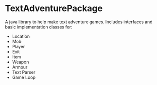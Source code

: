 TextAdventurePackage
====================

A java library to help make text adventure games.
Includes interfaces and basic implementation classes for:

  - Location
  - Mob
  - Player
  - Exit
  - Item
  - Weapon
  - Armour
  - Text Parser
  - Game Loop
  